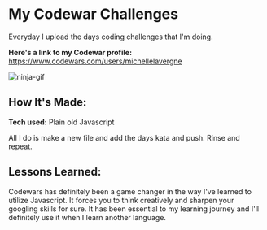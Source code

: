 # My Codewar Challenges     
         
Everyday I upload the days coding challenges that I'm doing.                                                          

**Here's a link to my Codewar profile:** https://www.codewars.com/users/michellelavergne
     
![ninja-gif](https://media.giphy.com/media/3ohhwytHcusSCXXOUg/giphy.gif)
 
## How It's Made:      
               
**Tech used:** Plain old Javascript    

All I do is make a new file and add the days kata and push. Rinse and repeat.

## Lessons Learned:

Codewars has definitely been a game changer in the way I've learned to utilize Javascript. It forces you to think creatively and sharpen your googling skills for sure. It has been essential to my learning journey and I'll definitely use it when I learn another language.
                
                           
                          
                        
          
                          
                        
                 
        
              
     
